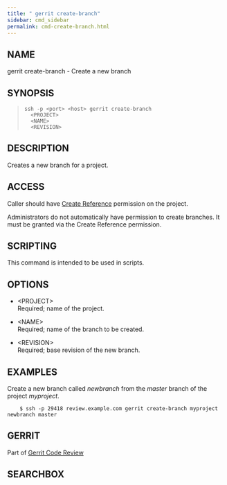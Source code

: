 ```yaml
---
title: " gerrit create-branch"
sidebar: cmd_sidebar
permalink: cmd-create-branch.html
---
```

## NAME

gerrit create-branch - Create a new branch

## SYNOPSIS

> 
> 
>     ssh -p <port> <host> gerrit create-branch
>       <PROJECT>
>       <NAME>
>       <REVISION>

## DESCRIPTION

Creates a new branch for a project.

## ACCESS

Caller should have [Create
Reference](access-control.html#category_create) permission on the
project.

Administrators do not automatically have permission to create branches.
It must be granted via the Create Reference permission.

## SCRIPTING

This command is intended to be used in scripts.

## OPTIONS

  - \<PROJECT\>  
    Required; name of the project.

  - \<NAME\>  
    Required; name of the branch to be created.

  - \<REVISION\>  
    Required; base revision of the new branch.

## EXAMPLES

Create a new branch called *newbranch* from the *master* branch of the
project
*myproject*.

``` 
    $ ssh -p 29418 review.example.com gerrit create-branch myproject newbranch master
```

## GERRIT

Part of [Gerrit Code Review](index.html)

## SEARCHBOX

